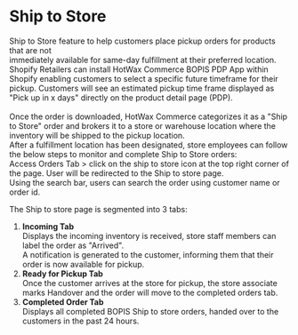 # Ship to Store

Ship to Store feature to help customers place pickup orders for products that are not\
immediately available for same-day fulfillment at their preferred location.\
Shopify Retailers can install HotWax Commerce BOPIS PDP App within Shopify enabling customers to select a specific future timeframe for their pickup. Customers will see an estimated pickup time frame displayed as "Pick up in x days" directly on the product detail page (PDP).\
\
Once the order is downloaded, HotWax Commerce categorizes it as a "Ship to Store" order and brokers it to a store or warehouse location where the inventory will be shipped to the pickup location.\
After a fulfillment location has been designated, store employees can follow the below steps to monitor and complete Ship to Store orders:\
Access Orders Tab > click on the ship to store icon at the top right corner of the page. User will be redirected to the Ship to store page.\
Using the search bar, users can search the order using customer name or order id.

The Ship to store page is segmented into 3 tabs:

1. **Incoming Tab**\
   Displays the incoming inventory is received, store staff members can label the order as "Arrived".\
   A notification is generated to the customer, informing them that their order is now available for pickup.
2. **Ready for Pickup Tab**\
   Once the customer arrives at the store for pickup, the store associate marks Handover and the order will move to the completed orders tab.
3. **Completed Order Tab**\
   Displays all completed BOPIS Ship to store orders, handed over to the customers in the past 24 hours.

